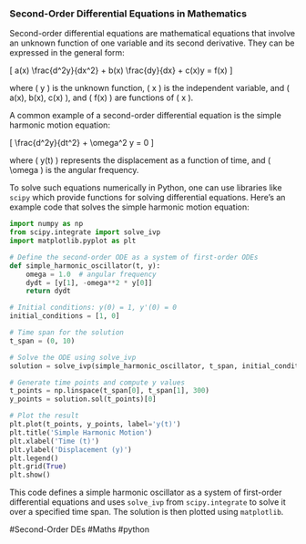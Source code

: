 ### Second-Order Differential Equations in Mathematics

Second-order differential equations are mathematical equations that involve an unknown function of one variable and its second derivative. They can be expressed in the general form:

\[ a(x) \frac{d^2y}{dx^2} + b(x) \frac{dy}{dx} + c(x)y = f(x) \]

where \( y \) is the unknown function, \( x \) is the independent variable, and \( a(x), b(x), c(x) \), and \( f(x) \) are functions of \( x \).

A common example of a second-order differential equation is the simple harmonic motion equation:

\[ \frac{d^2y}{dt^2} + \omega^2 y = 0 \]

where \( y(t) \) represents the displacement as a function of time, and \( \omega \) is the angular frequency.

To solve such equations numerically in Python, one can use libraries like `scipy` which provide functions for solving differential equations. Here’s an example code that solves the simple harmonic motion equation:

```python
import numpy as np
from scipy.integrate import solve_ivp
import matplotlib.pyplot as plt

# Define the second-order ODE as a system of first-order ODEs
def simple_harmonic_oscillator(t, y):
    omega = 1.0  # angular frequency
    dydt = [y[1], -omega**2 * y[0]]
    return dydt

# Initial conditions: y(0) = 1, y'(0) = 0
initial_conditions = [1, 0]

# Time span for the solution
t_span = (0, 10)

# Solve the ODE using solve_ivp
solution = solve_ivp(simple_harmonic_oscillator, t_span, initial_conditions, dense_output=True)

# Generate time points and compute y values
t_points = np.linspace(t_span[0], t_span[1], 300)
y_points = solution.sol(t_points)[0]

# Plot the result
plt.plot(t_points, y_points, label='y(t)')
plt.title('Simple Harmonic Motion')
plt.xlabel('Time (t)')
plt.ylabel('Displacement (y)')
plt.legend()
plt.grid(True)
plt.show()
```

This code defines a simple harmonic oscillator as a system of first-order differential equations and uses `solve_ivp` from `scipy.integrate` to solve it over a specified time span. The solution is then plotted using `matplotlib`.

#Second-Order DEs #Maths #python